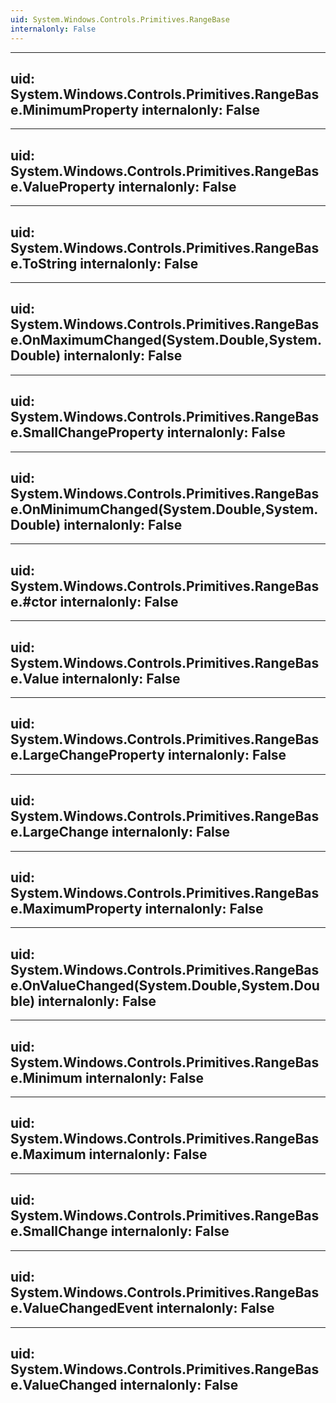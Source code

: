 ```yaml
---
uid: System.Windows.Controls.Primitives.RangeBase
internalonly: False
---
```


---
uid: System.Windows.Controls.Primitives.RangeBase.MinimumProperty
internalonly: False
---

---
uid: System.Windows.Controls.Primitives.RangeBase.ValueProperty
internalonly: False
---

---
uid: System.Windows.Controls.Primitives.RangeBase.ToString
internalonly: False
---

---
uid: System.Windows.Controls.Primitives.RangeBase.OnMaximumChanged(System.Double,System.Double)
internalonly: False
---

---
uid: System.Windows.Controls.Primitives.RangeBase.SmallChangeProperty
internalonly: False
---

---
uid: System.Windows.Controls.Primitives.RangeBase.OnMinimumChanged(System.Double,System.Double)
internalonly: False
---

---
uid: System.Windows.Controls.Primitives.RangeBase.#ctor
internalonly: False
---

---
uid: System.Windows.Controls.Primitives.RangeBase.Value
internalonly: False
---

---
uid: System.Windows.Controls.Primitives.RangeBase.LargeChangeProperty
internalonly: False
---

---
uid: System.Windows.Controls.Primitives.RangeBase.LargeChange
internalonly: False
---

---
uid: System.Windows.Controls.Primitives.RangeBase.MaximumProperty
internalonly: False
---

---
uid: System.Windows.Controls.Primitives.RangeBase.OnValueChanged(System.Double,System.Double)
internalonly: False
---

---
uid: System.Windows.Controls.Primitives.RangeBase.Minimum
internalonly: False
---

---
uid: System.Windows.Controls.Primitives.RangeBase.Maximum
internalonly: False
---

---
uid: System.Windows.Controls.Primitives.RangeBase.SmallChange
internalonly: False
---

---
uid: System.Windows.Controls.Primitives.RangeBase.ValueChangedEvent
internalonly: False
---

---
uid: System.Windows.Controls.Primitives.RangeBase.ValueChanged
internalonly: False
---
